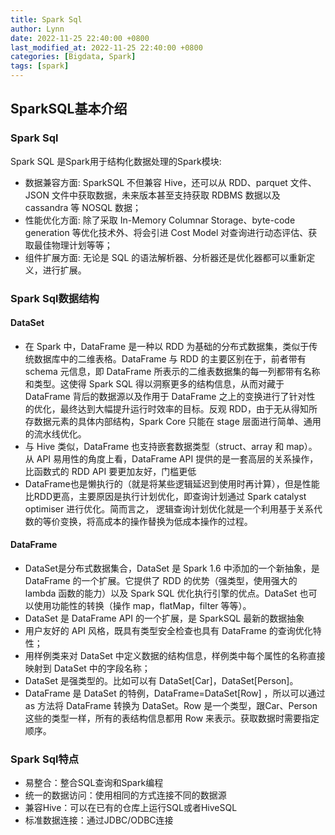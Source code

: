 ```yaml
---
title: Spark Sql
author: Lynn
date: 2022-11-25 22:40:00 +0800
last_modified_at: 2022-11-25 22:40:00 +0800
categories: [Bigdata, Spark]
tags: [spark]
---
```


## SparkSQL基本介绍
### Spark Sql
Spark SQL 是Spark用于结构化数据处理的Spark模块:
- 数据兼容方面: SparkSQL 不但兼容 Hive，还可以从 RDD、parquet 文件、JSON 文件中获取数据，未来版本甚至支持获取 RDBMS 数据以及 cassandra 等 NOSQL 数据； 
- 性能优化方面: 除了采取 In-Memory Columnar Storage、byte-code generation 等优化技术外、将会引进 Cost Model 对查询进行动态评估、获取最佳物理计划等等；
- 组件扩展方面: 无论是 SQL 的语法解析器、分析器还是优化器都可以重新定义，进行扩展。

### Spark Sql数据结构
#### DataSet
  - 在 Spark 中，DataFrame 是一种以 RDD 为基础的分布式数据集，类似于传统数据库中的二维表格。DataFrame 与 RDD 的主要区别在于，前者带有 schema 元信息，即 DataFrame 所表示的二维表数据集的每一列都带有名称和类型。这使得 Spark SQL 得以洞察更多的结构信息，从而对藏于 DataFrame 背后的数据源以及作用于 DataFrame 之上的变换进行了针对性 的优化，最终达到大幅提升运行时效率的目标。反观 RDD，由于无从得知所存数据元素的具体内部结构，Spark Core 只能在 stage 层面进行简单、通用的流水线优化。 
  - 与 Hive 类似，DataFrame 也支持嵌套数据类型（struct、array 和 map）。从 API 易用性的角度上看，DataFrame API 提供的是一套高层的关系操作，比函数式的 RDD API 要更加友好，门槛更低 
  - DataFrame也是懒执行的（就是将某些逻辑延迟到使用时再计算），但是性能比RDD更高，主要原因是执行计划优化，即查询计划通过 Spark catalyst optimiser 进行优化。简而言之， 逻辑查询计划优化就是一个利用基于关系代数的等价变换，将高成本的操作替换为低成本操作的过程。

#### DataFrame
  - DataSet是分布式数据集合，DataSet 是 Spark 1.6 中添加的一个新抽象，是 DataFrame 的一个扩展。它提供了 RDD 的优势（强类型，使用强大的 lambda 函数的能力）以及 Spark SQL 优化执行引擎的优点。DataSet 也可以使用功能性的转换（操作 map，flatMap，filter 等等）。 
  - DataSet 是 DataFrame API 的一个扩展，是 SparkSQL 最新的数据抽象 
  - 用户友好的 API 风格，既具有类型安全检查也具有 DataFrame 的查询优化特性； 
  - 用样例类来对 DataSet 中定义数据的结构信息，样例类中每个属性的名称直接映射到 DataSet 中的字段名称； 
  - DataSet 是强类型的。比如可以有 DataSet[Car]，DataSet[Person]。 
  - DataFrame 是 DataSet 的特例，DataFrame=DataSet[Row] ，所以可以通过 as 方法将 DataFrame 转换为 DataSet。Row 是一个类型，跟Car、Person 这些的类型一样，所有的表结构信息都用 Row 来表示。获取数据时需要指定顺序。

### Spark Sql特点
  - 易整合：整合SQL查询和Spark编程
  - 统一的数据访问：使用相同的方式连接不同的数据源
  - 兼容Hive：可以在已有的仓库上运行SQL或者HiveSQL
  - 标准数据连接：通过JDBC/ODBC连接